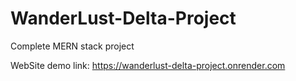 # WanderLust-Delta-Project
Complete MERN stack project

WebSite demo link: https://wanderlust-delta-project.onrender.com
